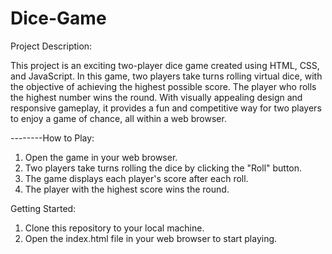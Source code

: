 # Dice-Game

Project Description:

This project is an exciting two-player dice game created using HTML, CSS, and JavaScript. In this game, two players take turns rolling virtual dice, with the objective of achieving the highest possible score. The player who rolls the highest number wins the round. With visually appealing design and responsive gameplay, it provides a fun and competitive way for two players to enjoy a game of chance, all within a web browser.

--------How to Play:

1) Open the game in your web browser.
2) Two players take turns rolling the dice by clicking the "Roll" button.
3) The game displays each player's score after each roll.
4) The player with the highest score wins the round.


Getting Started:

1) Clone this repository to your local machine.
2) Open the index.html file in your web browser to start playing.
